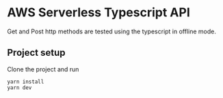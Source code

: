 # AWS Serverless Typescript API

Get and Post http methods are tested using the typescript in offline mode.

## Project setup
Clone the project and run

`yarn install`
<br/>
`yarn dev`
